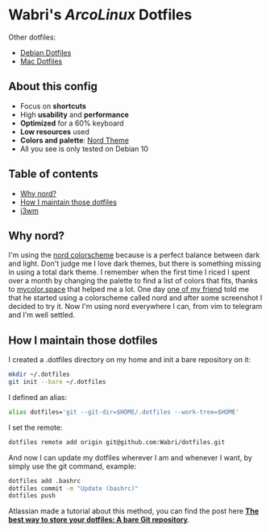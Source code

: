 # Wabri's *ArcoLinux* Dotfiles

Other dotfiles:

* [Debian Dotfiles](https://github.com/Wabri/dotfiles/tree/debian)
* [Mac Dotfiles](https://github.com/Wabri/dotfiles/tree/mac)

## About this config

* Focus on **shortcuts**
* High **usability** and **performance**
* **Optimized** for a 60% keyboard
* **Low resources** used
* **Colors and palette**: [Nord Theme](https://www.nordtheme.com/docs/colors-and-palettes)
* All you see is only tested on Debian 10

## Table of contents

- [Why nord?](#why-nord)
- [How I maintain those dotfiles](#how-i-maintain-those-dotfiles)
- [i3wm](#i3wm)

## Why nord?

I'm using the [nord colorscheme](https://www.nordtheme.com/) because is a perfect balance between dark and light. Don't judge me I love dark themes, but there is something missing in using a total dark theme.
I remember when the first time I riced I spent over a month by changing the palette to find a list of colors that fits, thanks to [mycolor.space](https://mycolor.space/) that helped me a lot.
One day [one of my friend](https://github.com/w00zie) told me that he started using a colorscheme called nord and after some screenshot I decided to try it.
Now I'm using nord everywhere I can, from vim to telegram and I'm well settled.

## How I maintain those dotfiles

I created a .dotfiles directory on my home and init a bare repository on it:

```Bash
mkdir ~/.dotfiles
git init --bare ~/.dotfiles
```

I defined an alias:

```bash
alias dotfiles='git --git-dir=$HOME/.dotfiles --work-tree=$HOME'
```

I set the remote:

```Bash
dotfiles remote add origin git@github.com:Wabri/dotfiles.git
```

And now I can update my dotfiles wherever I am and whenever I want, by simply use the git command, example:

```Bash
dotfiles add .bashrc
dotfiles commit -m "Update (bashrc)"
dotfiles push 
```

Atlassian made a tutorial about this method, you can find the post here [**The best way to store your dotfiles: A bare Git repository**](https://www.atlassian.com/git/tutorials/dotfiles).
